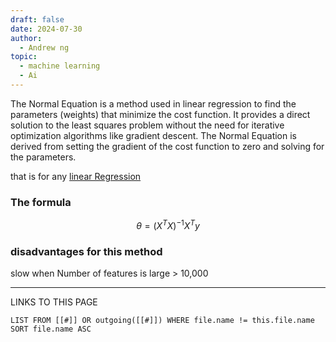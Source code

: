 ```yaml
---
draft: false
date: 2024-07-30
author:
  - Andrew ng
topic:
  - machine learning
  - Ai
---
```




The Normal Equation is a method used in linear regression to find the parameters (weights) that minimize the cost function. It provides a direct solution to the least squares problem without the need for iterative optimization algorithms like gradient descent. The Normal Equation is derived from setting the gradient of the cost function to zero and solving for the parameters.

that is for any [linear Regression](_ZettleNotes/programming%20Notes/AI_Notes/linear%20Regression.md)

### The formula 
$$
\theta=(X^TX)^{-1}X^Ty
$$

### disadvantages for this method 
slow when Number of features is large > 10,000 

----
LINKS TO THIS PAGE 
```dataview
LIST FROM [[#]] OR outgoing([[#]]) WHERE file.name != this.file.name SORT file.name ASC
```

